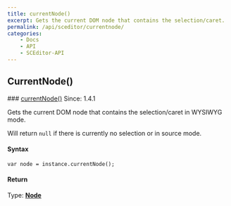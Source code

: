 ```yaml
---
title: currentNode()
excerpt: Gets the current DOM node that contains the selection/caret.
permalink: /api/sceditor/currentnode/
categories:
    - Docs
    - API
    - SCEditor-API
---
```

## CurrentNode()

<article class="api method" markdown="1">
### <a id="currentNode" href="#currentNode">currentNode()</a> <span class="since">Since: 1.4.1</span>

Gets the current DOM node that contains the selection/caret in WYSIWYG mode.

Will return `null` if there is currently no selection or in source mode.


#### Syntax

	var node = instance.currentNode();


#### Return

Type: **[Node](/api/types/#node)**
</article>

